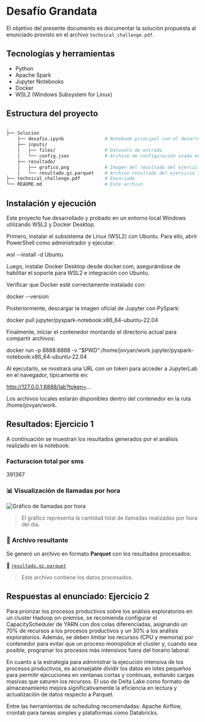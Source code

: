 # Desafío Grandata

El objetivo del presente documento es documentar la solución propuesta al enunciado provisto en el archivo `technical_challenge.pdf`.

## Tecnologías y herramientas

- Python  
- Apache Spark  
- Jupyter Notebooks  
- Docker  
- WSL2 (Windows Subsystem for Linux)

## Estructura del proyecto

```bash
.
├── Solucion               
    ├── desafio.ipynb               # Notebook principal con el desarrollo
    ├── inputs/                
    │   ├── files/                  # Datasets de entrada
    │   └── config.json             # Archivo de configuración usado en la notebook
    ├── resultado/                
    │   ├── grafico.png             # Imagen del resultado del ejercicio 1.3
    │   └── resultado.gz.parquet    # Archivo resultado del ejercicio 1.1
├── technical_challenge.pdf         # Enunciado      
└── README.md                       # Este archivo
```

## Instalación y ejecución
Este proyecto fue desarrollado y probado en un entorno local Windows utilizando WSL2 y Docker Desktop.

Primero, instalar el subsistema de Linux (WSL2) con Ubuntu. Para ello, abrir PowerShell como administrador y ejecutar:

wsl --install -d Ubuntu

Luego, instalar Docker Desktop desde docker.com, asegurándose de habilitar el soporte para WSL2 e integración con Ubuntu.

Verificar que Docker esté correctamente instalado con:

docker --version

Posteriormente, descargar la imagen oficial de Jupyter con PySpark:

docker pull jupyter/pyspark-notebook:x86_64-ubuntu-22.04

Finalmente, iniciar el contenedor montando el directorio actual para compartir archivos:

docker run -p 8888:8888 -v "$PWD":/home/jovyan/work jupyter/pyspark-notebook:x86_64-ubuntu-22.04

Al ejecutarlo, se mostrará una URL con un token para acceder a JupyterLab en el navegador, típicamente en:

http://127.0.0.1:8888/lab?token=...

Los archivos locales estarán disponibles dentro del contenedor en la ruta /home/jovyan/work.

## Resultados: Ejercicio 1

A continuación se muestran los resultados generados por el análisis realizado en la notebook:

### Facturacion total por sms

391367

### 📊 Visualización de llamadas por hora

![Gráfico de llamadas por hora](./inputs/files/grafico.png)

> El gráfico representa la cantidad total de llamadas realizadas por hora del día.

### 📁 Archivo resultante

Se generó un archivo en formato **Parquet** con los resultados procesados:

📎 [`resultado.gz.parquet`](./inputs/files/resultado.gz.parquet)

> Este archivo contiene los datos procesados.

## Respuestas al enunciado: Ejercicio 2

Para priorizar los procesos productivos sobre los análisis exploratorios en un cluster Hadoop on-premise, se recomienda configurar el CapacityScheduler de YARN con dos colas diferenciadas, asignando un 70% de recursos a los procesos productivos y un 30% a los análisis exploratorios. Además, se deben limitar los recursos (CPU y memoria) por contenedor para evitar que un proceso monopolice el cluster y, cuando sea posible, programar los procesos más intensivos fuera del horario laboral.

En cuanto a la estrategia para administrar la ejecución intensiva de los procesos productivos, es aconsejable dividir los datos en lotes pequeños para permitir ejecuciones en ventanas cortas y continuas, evitando cargas masivas que saturen los recursos. El uso de Delta Lake como formato de almacenamiento mejora significativamente la eficiencia en lectura y actualización de datos respecto a Parquet.

Entre las herramientas de scheduling recomendadas: Apache Airflow, crontab para tareas simples y plataformas como Databricks.
